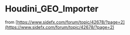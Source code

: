 # Houdini_GEO_Importer

from [https://www.sidefx.com/forum/topic/42678/?page=2](https://www.sidefx.com/forum/topic/42678/?page=2)
